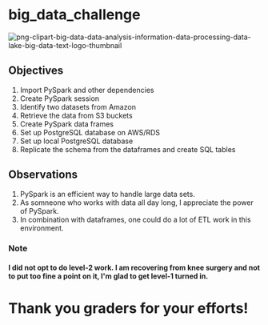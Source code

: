 # big_data_challenge

![png-clipart-big-data-data-analysis-information-data-processing-data-lake-big-data-text-logo-thumbnail](https://user-images.githubusercontent.com/58186835/204578442-50157d6b-b72b-457e-af17-67025170229c.png)

## Objectives
1. Import PySpark and other dependencies
1. Create PySpark session
1. Identify two datasets from Amazon
1. Retrieve the data from S3 buckets
1. Create PySpark data frames
1. Set up PostgreSQL database on AWS/RDS
1. Set up local PostgreSQL database
1. Replicate the schema from the dataframes and create SQL tables

## Observations
1. PySpark is an efficient way to handle large data sets.
1. As somneone who works with data all day long, I appreciate the power of PySpark.
1. In combination with dataframes, one could do a lot of ETL work in this environment.

### Note
#### I did not opt to do level-2 work. I am recovering from knee surgery and not to put too fine a point on it, I'm glad to get level-1 turned in.

# Thank you graders for your efforts!
